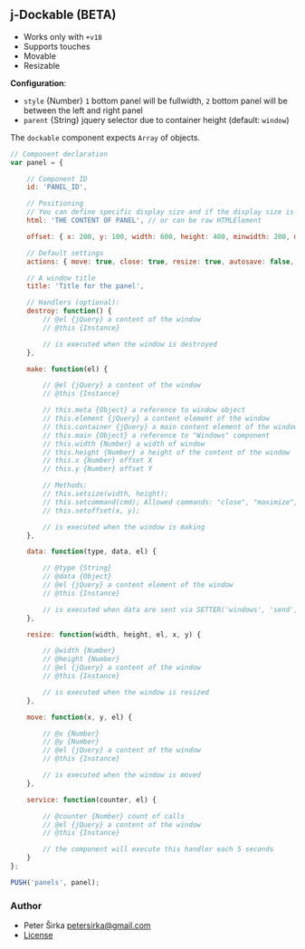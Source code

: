 ## j-Dockable (BETA)

- Works only with `+v18`
- Supports touches
- Movable
- Resizable

__Configuration__:

- `style` {Number} `1` bottom panel will be fullwidth, `2` bottom panel will be between the left and right panel
- `parent` {String} jquery selector due to container height (default: `window`)

The `dockable` component expects `Array` of objects.

```javascript
// Component declaration
var panel = {

	// Component ID
	id: 'PANEL_ID',

	// Positioning
	// You can define specific display size and if the display size is not specified then the window tries to find a size for larger display
	html: 'THE CONTENT OF PANEL', // or can be raw HTMLElement

	offset: { x: 200, y: 100, width: 600, height: 400, minwidth: 200, minheight: 200, maxwidth: 1000, maxheight: 1000, dockminwidth: 200, dockminheight: 200, dockmaxwidth: 400, dockmaxheight: 400 }, // minwidth, maxwidth, maxheight, minheight, dockminheight, dockminwidth, dockmaxheight, dockmaxwidth are optional

	// Default settings
	actions: { move: true, close: true, resize: true, autosave: false, resizeX: true, resizeY: true },

	// A window title
	title: 'Title for the panel',

	// Handlers (optional):
	destroy: function() {
		// @el {jQuery} a content of the window
		// @this {Instance}

		// is executed when the window is destroyed
	},

	make: function(el) {

		// @el {jQuery} a content of the window
		// @this {Instance}

		// this.meta {Object} a reference to window object
		// this.element {jQuery} a content element of the window
		// this.container {jQuery} a main content element of the window
		// this.main {Object} a reference to "Windows" component
		// this.width {Number} a width of window
		// this.height {Number} a height of the content of the window
		// this.x {Number} offset X
		// this.y {Number} offset Y

		// Methods:
		// this.setsize(width, height);
		// this.setcommand(cmd); Allowed commands: "close", "maximize", "resetmaximize", "togglemaximize", "minimize", "resetminimize", "toggleminimize", "resize", "move", "focus"
		// this.setoffset(x, y);

		// is executed when the window is making
	},

	data: function(type, data, el) {

		// @type {String}
		// @data {Object}
		// @el {jQuery} a content element of the window
		// @this {Instance}

		// is executed when data are sent via SETTER('windows', 'send', 'TYPE', 'DATA')
	},

	resize: function(width, height, el, x, y) {

		// @width {Number}
		// @height {Number}
		// @el {jQuery} a content of the window
		// @this {Instance}

		// is executed when the window is resized
	},

	move: function(x, y, el) {

		// @x {Number}
		// @y {Number}
		// @el {jQuery} a content of the window
		// @this {Instance}

		// is executed when the window is moved
	},

	service: function(counter, el) {

		// @counter {Number} count of calls
		// @el {jQuery} a content of the window
		// @this {Instance}

		// the component will execute this handler each 5 seconds
	}
};

PUSH('panels', panel);
```

### Author

- Peter Širka <petersirka@gmail.com>
- [License](https://www.totaljs.com/license/)